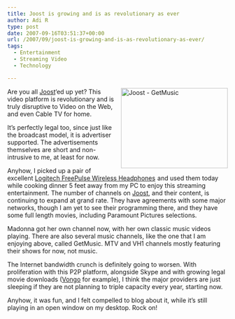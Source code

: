 ```yaml
---
title: Joost is growing and is as revolutionary as ever
author: Adi R
type: post
date: 2007-09-16T03:51:37+00:00
url: /2007/09/joost-is-growing-and-is-as-revolutionary-as-ever/
tags:
  - Entertainment
  - Streaming Video
  - Technology

---
```

<a href="/uploads/2007/09/joost-getmusic.jpg" target="_blank"><img style="border-top-width: 0px; border-left-width: 0px; border-bottom-width: 0px; margin: 0px 0px 0px 10px; border-right-width: 0px" height="184" alt="Joost - GetMusic" src="/uploads/2007/09/joost-getmusic.jpg?resize=244%2C184" width="244" align="right" border="0" data-recalc-dims="1" /></a>Are you all <a href="http://www.joost.com" target="_blank">Joost</a>&#8216;ed up yet? This video platform is revolutionary and is truly disruptive to Video on the Web, and even Cable TV for home. 

It&#8217;s perfectly legal too, since just like the broadcast model, it is advertiser supported. The advertisements themselves are short and non-intrusive to me, at least for now. 

Anyhow, I picked up a pair of excellent [Logitech FreePulse Wireless Headphones][1]<img style="margin: 0px; border-top-style: none! important; border-right-style: none! important; border-left-style: none! important; border-bottom-style: none! important" height="1" alt="" src="http://www.assoc-amazon.com/e/ir?t=craftonia-20&l=ur2&o=1" width="1" border="0" /> and used them today while cooking dinner 5 feet away from my PC to enjoy this streaming entertainment. The number of channels on <a href="http://www.joost.com" target="_blank">Joost</a>, and their content, is continuing to expand at grand rate. They have agreements with some major networks, though I am yet to see their programming there, and they have some full length movies, including Paramount Pictures selections.

Madonna got her own channel now, with her own classic music videos playing. There are also several music channels, like the one that I am enjoying above, called GetMusic. MTV and VH1 channels mostly featuring their shows for now, not music.

The Internet bandwidth crunch is definitely going to worsen. With proliferation with this P2P platform, alongside Skype and with growing legal movie downloads (<a href="http://www.vongo.com" target="_blank">Vongo</a> for example), I think the major providers are just sleeping if they are not planning to triple capacity every year, starting now.

Anyhow, it was fun, and I felt compelled to blog about it, while it&#8217;s still playing in an open window on my desktop. Rock on!</p>

 [1]: http://www.amazon.com/gp/redirect.html?ie=UTF8&location=http%3A%2F%2Fwww.amazon.com%2FLogitech-FreePulse-Wireless-Headphones%2Fdp%2FB000J3G2CS%3Fie%3DUTF8%26s%3Delectronics%26qid%3D1189908064%26sr%3D8-2&tag=craftonia-20&linkCode=ur2&camp=1789&creative=9325